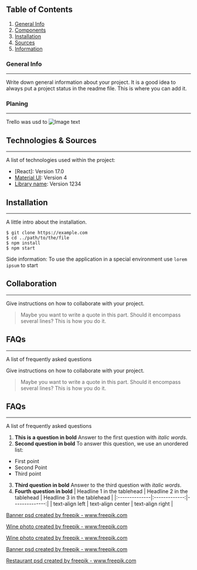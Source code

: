 ## Table of Contents
1. [General Info](#general-info)
2. [Components](#technologies)
3. [Installation](#installation)
4. [Sources](#collaboration)
5. [Information](#faqs)
### General Info
***
Write down general information about your project. It is a good idea to always put a project status in the readme file. This is where you can add it. 
### Planing
***
Trello was usd to 
![Image text](https://i.imgur.com/hlgMaKn.png)
## Technologies & Sources
***
A list of technologies used within the project:
* [React]: Version 17.0 
* [Material UI](https://example.com): Version 4
* [Library name](https://example.com): Version 1234
## Installation
***
A little intro about the installation. 
```
$ git clone https://example.com
$ cd ../path/to/the/file
$ npm install
$ npm start
```
Side information: To use the application in a special environment use ```lorem ipsum``` to start
## Collaboration
***
Give instructions on how to collaborate with your project.
> Maybe you want to write a quote in this part. 
> Should it encompass several lines?
> This is how you do it.
## FAQs
***
A list of frequently asked questions

Give instructions on how to collaborate with your project.
> Maybe you want to write a quote in this part. 
> Should it encompass several lines?
> This is how you do it.
## FAQs
***
A list of frequently asked questions
1. **This is a question in bold**
Answer to the first question with _italic words_. 
2. __Second question in bold__ 
To answer this question, we use an unordered list:
* First point
* Second Point
* Third point
3. **Third question in bold**
Answer to the third question with *italic words*.
4. **Fourth question in bold**
| Headline 1 in the tablehead | Headline 2 in the tablehead | Headline 3 in the tablehead |
|:--------------|:-------------:|--------------:|
| text-align left | text-align center | text-align right |

<a href='https://www.freepik.com/psd/banner'>Banner psd created by freepik - www.freepik.com</a>


<a href='https://www.freepik.com/photos/wine'>Wine photo created by freepik - www.freepik.com</a>

<a href='https://www.freepik.com/photos/wine'>Wine photo created by freepik - www.freepik.com</a>

<a href='https://www.freepik.com/psd/banner'>Banner psd created by freepik - www.freepik.com</a>

<a href='https://www.freepik.com/psd/restaurant'>Restaurant psd created by freepik - www.freepik.com</a>